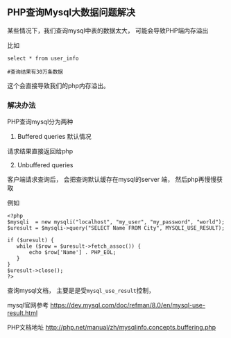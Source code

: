 ## PHP查询Mysql大数据问题解决

某些情况下，我们查询mysql中表的数据太大， 可能会导致PHP端内存溢出

比如

```
select * from user_info

#查询结果有30万条数据
```
这个会直接导致我们的php内存溢出。

### 解决办法

PHP查询mysql分为两种

1. Buffered queries 默认情况

请求结果直接返回给php

2. Unbuffered queries 

客户端请求查询后， 会把查询默认缓存在mysql的server 端， 然后php再慢慢获取

例如

```
<?php
$mysqli  = new mysqli("localhost", "my_user", "my_password", "world");
$uresult = $mysqli->query("SELECT Name FROM City", MYSQLI_USE_RESULT);

if ($uresult) {
   while ($row = $uresult->fetch_assoc()) {
       echo $row['Name'] . PHP_EOL;
   }
}
$uresult->close();
?>
```


查询mysql文档， 主要是是受`mysql_use_result`控制，

mysql官网参考
https://dev.mysql.com/doc/refman/8.0/en/mysql-use-result.html


PHP文档地址
http://php.net/manual/zh/mysqlinfo.concepts.buffering.php

